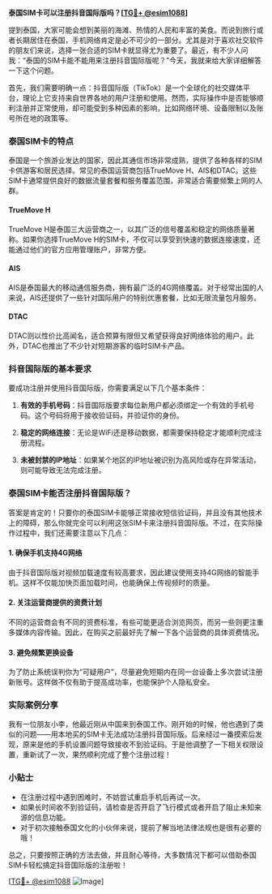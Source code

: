 **泰国SIM卡可以注册抖音国际版吗？[[TG💪+ @esim1088](https://t.me/s/esim1088)]**

提到泰国，大家可能会想到美丽的海滩、热情的人民和丰富的美食。而说到旅行或者长期居住在泰国，手机网络肯定是必不可少的一部分。尤其是对于喜欢社交软件的朋友们来说，选择一张合适的SIM卡就显得尤为重要了。最近，有不少人问我：“泰国的SIM卡能不能用来注册抖音国际版呢？”今天，我就来给大家详细解答一下这个问题。

首先，我们需要明确一点：抖音国际版（TikTok）是一个全球化的社交媒体平台，理论上它支持来自世界各地的用户注册和使用。然而，实际操作中是否能够顺利注册并正常使用，却可能受到多种因素的影响，比如网络环境、设备限制以及账号所在地的政策等。

### 泰国SIM卡的特点

泰国是一个旅游业发达的国家，因此其通信市场非常成熟，提供了各种各样的SIM卡供游客和居民选择。常见的泰国运营商包括TrueMove H、AIS和DTAC。这些SIM卡通常提供良好的数据流量套餐和服务覆盖范围，非常适合需要频繁上网的人群。

#### TrueMove H
TrueMove H是泰国三大运营商之一，以其广泛的信号覆盖和稳定的网络质量著称。如果你选择TrueMove H的SIM卡，不仅可以享受到快速的数据连接速度，还能通过他们的官方应用管理账户，非常方便。

#### AIS
AIS是泰国最大的移动通信服务商，拥有最广泛的4G网络覆盖。对于经常出国的人来说，AIS还提供了一些针对国际用户的特别优惠套餐，比如无限流量包月服务。

#### DTAC
DTAC则以性价比高闻名，适合预算有限但又希望获得良好网络体验的用户。此外，DTAC也推出了不少针对短期游客的临时SIM卡产品。

### 抖音国际版的基本要求

要成功注册并使用抖音国际版，你需要满足以下几个基本条件：

1. **有效的手机号码**：抖音国际版要求每位新用户都必须绑定一个有效的手机号码。这个号码将用于接收验证码，并验证你的身份。
   
2. **稳定的网络连接**：无论是WiFi还是移动数据，都需要保持稳定才能顺利完成注册流程。

3. **未被封禁的IP地址**：如果某个地区的IP地址被识别为高风险或存在异常活动，则可能导致无法完成注册。

### 泰国SIM卡能否注册抖音国际版？

答案是肯定的！只要你的泰国SIM卡能够正常接收短信验证码，并且没有其他技术上的障碍，那么你就完全可以利用这张SIM卡来注册抖音国际版。不过，在实际操作过程中，我们还需要注意以下几点：

#### 1. 确保手机支持4G网络
由于抖音国际版对视频加载速度有较高要求，因此建议使用支持4G网络的智能手机。这样不仅能加快页面加载时间，也能确保上传视频时的质量。

#### 2. 关注运营商提供的资费计划
不同的运营商会有不同的资费标准，有些可能更适合浏览网页，而另一些则更注重多媒体内容传输。因此，在购买之前最好先了解一下各个运营商的具体资费情况。

#### 3. 避免频繁更换设备
为了防止系统误判你为“可疑用户”，尽量避免短期内在同一台设备上多次尝试注册新账号。这样做不仅有助于提高成功率，也能保护个人隐私安全。

### 实际案例分享

我有一位朋友小李，他最近刚从中国来到泰国工作。刚开始的时候，他也遇到了类似的问题——用本地买的SIM卡无法成功注册抖音国际版。后来经过一番摸索后发现，原来是他的手机设置问题导致接收不到验证码。于是他调整了一下相关权限设置，重新试了一次，果然顺利完成了整个注册过程！

### 小贴士

- 在注册过程中遇到困难时，不妨尝试重启手机后再试一次。
- 如果长时间收不到验证码，请检查是否开启了飞行模式或者开启了阻止未知来源的信息功能。
- 对于初次接触泰国文化的小伙伴来说，提前了解当地法律法规也是很有必要的哦！

总之，只要按照正确的方法去做，并且耐心等待，大多数情况下都可以借助泰国SIM卡轻松搞定抖音国际版的注册啦！

[[TG💪+ @esim1088](https://t.me/s/esim1088) ![Image](https://i.postimg.cc/4NQfJmqS/Snipaste-2025-05-13-00-14-12.png)]